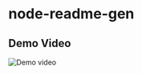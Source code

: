 # node-readme-gen

## Demo Video

![Demo video](https://drive.google.com/file/d/1ipLNyjj7o60iZ9ddwd9D2_-PFC9AYJ2d/view)